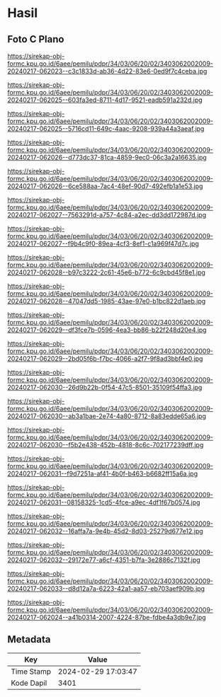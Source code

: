 # Hasil

## Foto C Plano

https://sirekap-obj-formc.kpu.go.id/6aee/pemilu/pdpr/34/03/06/20/02/3403062002009-20240217-062023--c3c1833d-ab36-4d22-83e6-0ed9f7c4ceba.jpg

https://sirekap-obj-formc.kpu.go.id/6aee/pemilu/pdpr/34/03/06/20/02/3403062002009-20240217-062025--603fa3ed-8711-4d17-9521-eadb591a232d.jpg

https://sirekap-obj-formc.kpu.go.id/6aee/pemilu/pdpr/34/03/06/20/02/3403062002009-20240217-062025--5716cd11-649c-4aac-9208-939a44a3aeaf.jpg

https://sirekap-obj-formc.kpu.go.id/6aee/pemilu/pdpr/34/03/06/20/02/3403062002009-20240217-062026--d773dc37-81ca-4859-9ec0-06c3a2a16635.jpg

https://sirekap-obj-formc.kpu.go.id/6aee/pemilu/pdpr/34/03/06/20/02/3403062002009-20240217-062026--6ce588aa-7ac4-48ef-90d7-492efb1a1e53.jpg

https://sirekap-obj-formc.kpu.go.id/6aee/pemilu/pdpr/34/03/06/20/02/3403062002009-20240217-062027--7563291d-a757-4c84-a2ec-dd3dd172987d.jpg

https://sirekap-obj-formc.kpu.go.id/6aee/pemilu/pdpr/34/03/06/20/02/3403062002009-20240217-062027--f9b4c9f0-89ea-4cf3-8ef1-c1a969f47d7c.jpg

https://sirekap-obj-formc.kpu.go.id/6aee/pemilu/pdpr/34/03/06/20/02/3403062002009-20240217-062028--b97c3222-2c61-45e6-b772-6c9cbd45f8e1.jpg

https://sirekap-obj-formc.kpu.go.id/6aee/pemilu/pdpr/34/03/06/20/02/3403062002009-20240217-062028--47047dd5-1985-43ae-97e0-b1bc822d1aeb.jpg

https://sirekap-obj-formc.kpu.go.id/6aee/pemilu/pdpr/34/03/06/20/02/3403062002009-20240217-062029--df3fce7b-0596-4ea3-bb86-b22f248d20e4.jpg

https://sirekap-obj-formc.kpu.go.id/6aee/pemilu/pdpr/34/03/06/20/02/3403062002009-20240217-062029--2bd05f6b-f7bc-4066-a2f7-9f8ad3bbf4e0.jpg

https://sirekap-obj-formc.kpu.go.id/6aee/pemilu/pdpr/34/03/06/20/02/3403062002009-20240217-062030--26d9b22b-0f54-47c5-8501-35109f54ffa3.jpg

https://sirekap-obj-formc.kpu.go.id/6aee/pemilu/pdpr/34/03/06/20/02/3403062002009-20240217-062030--ab3a1bae-2e74-4a80-8712-8a83edde65a6.jpg

https://sirekap-obj-formc.kpu.go.id/6aee/pemilu/pdpr/34/03/06/20/02/3403062002009-20240217-062030--f5b2e438-452b-4818-8c6c-702177239dff.jpg

https://sirekap-obj-formc.kpu.go.id/6aee/pemilu/pdpr/34/03/06/20/02/3403062002009-20240217-062031--f9d7251a-af41-4b0f-b463-b6682ff15a6a.jpg

https://sirekap-obj-formc.kpu.go.id/6aee/pemilu/pdpr/34/03/06/20/02/3403062002009-20240217-062031--08158325-1cd5-4fce-a9ec-4df1f67b0574.jpg

https://sirekap-obj-formc.kpu.go.id/6aee/pemilu/pdpr/34/03/06/20/02/3403062002009-20240217-062032--16affa7a-9e4b-45d2-8d03-25279d677e12.jpg

https://sirekap-obj-formc.kpu.go.id/6aee/pemilu/pdpr/34/03/06/20/02/3403062002009-20240217-062032--29172e77-a6cf-4351-b7fa-3e2886c7132f.jpg

https://sirekap-obj-formc.kpu.go.id/6aee/pemilu/pdpr/34/03/06/20/02/3403062002009-20240217-062033--d8d12a7a-6223-42a1-aa57-eb703aef909b.jpg

https://sirekap-obj-formc.kpu.go.id/6aee/pemilu/pdpr/34/03/06/20/02/3403062002009-20240217-062024--a41b0314-2007-4224-87be-fdbe4a3db9e7.jpg


## Metadata

| Key        | Value               |
| ---------- | ------------------- |
| Time Stamp | 2024-02-29 17:03:47 |
| Kode Dapil | 3401                |



